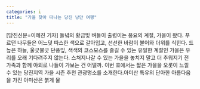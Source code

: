 ```yaml
---
categories: i
title: "가을 찾아 떠나는 당진 낭만 여행"
---
```

[당진신문=이혜진 기자] 들녘의 황금빛 벼들이 출렁이는 풍요의 계절, 가을이 왔다. 푸르던 나무들은 어느덧 따스한 색으로 갈아입고, 선선한 바람이 불어와 더위를 식힌다. 드높은 하늘, 울긋불긋 단풍잎, 색색의 코스모스를 즐길 수 있는 유일한 계절인 가을은 우리를 오래 기다려주지 않는다. 스쳐지나갈 수 있는 가을을 놓치지 말고 더 추워지기 전 가족과 함께 야외로 나들이 가보는 건 어떨까. 이번 호에서는 짧은 가을을 오롯이 느낄 수 있는 당진지역 가을 시즌 추천 관광명소를 소개한다.아미산 특유의 단아한 아름다움을 가진 아미산은 붉게 물